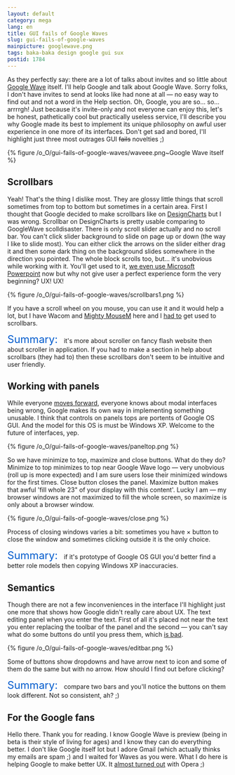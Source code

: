 ```yaml
---
layout: default
category: mega
lang: en
title: GUI fails of Google Waves
slug: gui-fails-of-google-waves
mainpicture: googlewave.png
tags: baka-baka design google gui sux 
postid: 1784
---
```



As they perfectly say: there are a lot of talks about invites and so little about <a href="http://wave.google.com/">Google Wave</a> itself. I'll help Google and talk about Google Wave. Sorry folks, I don't have invites to send at looks like had none at all — no easy way to find out and not a word in the Help section. Oh, Google, you are so… so… arrrrgh! Just because it's invite-only and not everyone can enjoy this, let's be honest, pathetically cool but practically useless service, I'll describe you why Google made its best to implement its unique philosophy on awful user experience in one more of its interfaces. Don't get sad and bored, I'll highlight just three most outrages GUI <s>fails</s> novelties ;)<!--more-->


{% figure /o_O/gui-fails-of-google-waves/waveee.png~Google Wave itself %}





## Scrollbars

Yeah! That's the thing I dislike most. They are glossy little things that scroll sometimes from top to bottom but sometimes in a certain area. First I thought that  Google decided to make scrollbars like on <a href="http://designcharts.com/">DesignCharts</a> but I was wrong. Scrollbar on DesignCharts is pretty usable comparing to GoogleWave scolldisaster. There is only scroll slider actually and no scroll bar. You can't click slider background to slide on page up or down (the way I like to slide most). You can either click the arrows on the slider either drag it and then some dark thing on the background slides somewhere in the direction you pointed. The whole block scrolls too, but… it's unobvious while working with it. You'll get used to it, <a href="http://mega.genn.org/en/2009/ppt-made-pretty/">we even use Microsoft Powerpoint</a> now but why not give user a perfect experience form the very beginning? UX! UX!



{% figure /o_O/gui-fails-of-google-waves/scrollbars1.png %}



If you have a scroll wheel on you mouse, you can use it and it would help a lot, but I have Wacom and <a href="http://www.apple.com/mightymouse/">Mighty MouseM</a> here and I <a href="http://www.google.com.ua/search?hl=uk&q=mighty+mouse+scrolling+problem&btnG=Пошук&meta=">had to</a> get used to scrollbars.

<span style="font-size: 24px; color: #005bcd;padding-right: 10px;">Summary:</span> it's more about scroller on fancy flash website then about scroller in application. If you had to make a section in help about scrollbars (they had to) then these scrollbars don't seem to be intuitive and user friendly.


## Working with panels

While everyone <a href="http://mega.genn.org/2008/zoomaximize/">moves forward</a>, everyone knows about modal interfaces being wrong, Google makes its own way in implementing something unusable. I think that controls on panels tops are portents of Google OS GUI. And the model for this OS is  must be Windows XP. Welcome to the future of interfaces, yep.



{% figure /o_O/gui-fails-of-google-waves/paneltop.png %}



So we have minimize to top, maximize and close buttons. What do they do? Minimize to top minimizes to top near Google Wave logo — very unobvious (roll up is more expected) and I am sure users lose their minimized windows for the first times. Close button closes the panel. Maximize button makes that awful 'fill whole 23" of your display with this content'. Lucky I am — my browser windows are not maximized to fill the whole screen, so maximize is only about a browser window.



{% figure /o_O/gui-fails-of-google-waves/close.png %}



Process of closing windows varies a bit: sometimes you have × button to close the window and sometimes clicking outside it is the only choice.

<span style="font-size: 24px; color: #005bcd;padding-right: 10px;">Summary:</span> if it's prototype of Google OS GUI you'd better find a better role models then copying Windows XP inaccuracies.


## Semantics

Though there are not a few inconveniences in the interface I'll highlight just one more that shows how Google didn't really care about UX. The text editing panel when you enter the text. First of all it's placed not near the text you enter replacing the toolbar of the panel and the second — you can't say what do some buttons do until you press them, which <a href="http://mega.genn.org/2008/gui-elements-affordance/">is bad</a>.



{% figure /o_O/gui-fails-of-google-waves/editbar.png %}



Some of buttons show dropdowns and have arrow next to icon and some of them do the same but with no arrow. How should I find out before clicking?

<span style="font-size: 24px; color: #005bcd;padding-right: 10px;">Summary:</span> compare two bars and you'll notice the buttons on them look different. Not so consistent, ah? ;)


## For the Google fans

Hello there. Thank you for reading. I know Google Wave is preview (being in beta is their style of living for ages) and I know they can do everything better. I don't like Google itself lot but I adore Gmail (which actually thinks my emails are spam ;) and I waited for Waves as you were. What I do here is helping Google to make better UX. It <a href="http://mega.genn.org/en/2009/we-dont-go-to-opera-today/">almost turned out</a> with Opera ;)